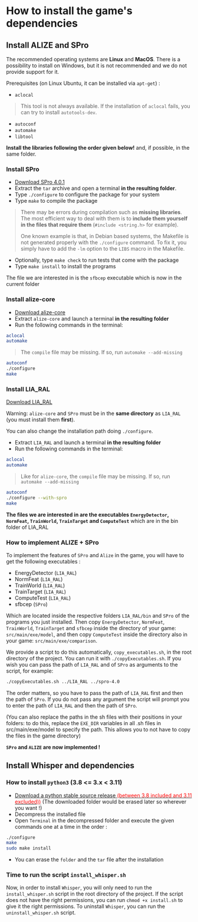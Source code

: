 # How to install the game's dependencies

## Install ALIZE and SPro

The recommended operating systems are **Linux** and **MacOS**. There is a possibility to install on Windows, but it is not recommended and we do not provide support for it.

Prerequisites (on Linux Ubuntu, it can be installed via `apt-get`) :

- `aclocal`

> This tool is not always available. If the installation of `aclocal` fails, you can try to install `autotools-dev`.

- `autoconf`
- `automake`
- `libtool`

**Install the libraries following the order given below!** and, if possible, in the same folder.

### Install SPro

- [Download SPro 4.0.1](http://www.irisa.fr/metiss/guig/spro/spro-4.0.1/spro-4.0.1.tar.gz)
- Extract the `tar` archive and open a terminal **in the resulting folder**.
- Type `./configure` to configure the package for your system
- Type `make` to compile the package

> There may be errors during compilation such as **missing libraries**. The most efficient way to deal with them is to **include them yourself in the files that require them** (`#include <string.h>` for example).
>
> One known example is that, in Debian based systems, the Makefile is not generated properly with the `./configure` command. To fix it, you simply have to add the `-lm` option to the `LIBS` macro in the Makefile.

- Optionally, type `make check` to run tests that come with the package
- Type `make install` to install the programs

The file we are interested in is the `sfbcep` executable which is now in the current folder

### Install alize-core

- [Download alize-core](https://github.com/ALIZE-Speaker-Recognition/alize-core)
- Extract `alize-core` and launch a terminal **in the resulting folder**
- Run the following commands in the terminal:

```bash
aclocal
automake
```

> The `compile` file may be missing. If so, run `automake --add-missing`

```bash
autoconf
./configure
make
```

### Install LIA_RAL

[Download LIA_RAL](https://github.com/ALIZE-Speaker-Recognition/LIA_RAL)

Warning: `alize-core` and `SPro` must be in the **same directory** as `LIA_RAL` (you must install them **first**).

You can also change the installation path doing `./configure`.

- Extract `LIA_RAL` and launch a terminal **in the resulting folder**
- Run the following commands in the terminal:

```bash
aclocal
automake
```

> Like for `alize-core`, the `compile` file may be missing. If so, run `automake --add-missing`

```bash
autoconf
./configure --with-spro
make
```

**The files we are interested in are the executables `EnergyDetector`, `NormFeat`, `TrainWorld`, `TrainTarget` and `ComputeTest`** which are in the bin folder of LIA_RAL

### How to implement ALIZE + SPro

To implement the features of `SPro` and `Alize` in the game, you will have to get the following executables :

- EnergyDetector (`LIA_RAL`)
- NormFeat (`LIA_RAL`)
- TrainWorld (`LIA_RAL`)
- TrainTarget (`LIA_RAL`)
- ComputeTest (`LIA_RAL`)
- sfbcep (`SPro`)

Which are located inside the respective folders `LIA_RAL/bin` and `SPro` of the programs you just installed.
Then copy `EnergyDetector`, `NormFeat`, `TrainWorld`, `TrainTarget` and `sfbcep` inside the directory of your game: `src/main/exe/model`, and then copy `ComputeTest` inside the directory also in your game: `src/main/exe/comparison`.

We provide a script to do this automatically, `copy_executables.sh`, in the root directory of the project. You can run it with `./copyExecutables.sh`. If you wish you can pass the path of `LIA_RAL` and of `SPro` as arguments to the script, for example:

```bash
./copyExecutables.sh ../LIA_RAL ../spro-4.0
```

The order matters, so you have to pass the path of `LIA_RAL` first and then the path of `SPro`. If you do not pass any argument the script will prompt you to enter the path of `LIA_RAL` and then the path of `SPro`.

(You can also replace the paths in the sh files with their positions in your folders: to do this, replace the `EXE_DIR` variables in all .sh files in src/main/exe/model to specify the path. This allows you to not have to copy the files in the game directory)

**`SPro` and `ALIZE` are now implemented !**

## Install Whisper and dependencies

### How to install `python3` (3.8 <= 3.x < 3.11)

- [Download a python stable source release <span style="color:red">(between 3.8 included and 3.11 excluded))</span>](https://www.python.org/downloads/source/) (The downloaded folder would be erased later so wherever you want !)
- Decompress the installed file
- Open `Terminal` in the decompressed folder and execute the given commands one at a time in the order :
```bash
./configure
make
sudo make install
```
- You can erase the `folder` and the `tar` file after the installation

### Time to run the script `install_whisper.sh`

Now, in order to install `Whisper`, you will only need to run the `install_whisper.sh` script in the root directory of the project.
If the script does not have the right permissions, you can run `chmod +x install.sh` to give it the right permissions.
To uninstall `Whisper`, you can run the `uninstall_whisper.sh` script.
